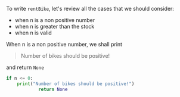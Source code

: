 <!--title={Rent Bikes: when n is a non positive number}-->

<!--badges={Python:18}-->

<!--concepts={None Keyword}-->

To write `rentBike`, let's review all the cases that we should consider:

- when n is a non positive number
- when n is greater than the stock
- when n is valid

When n is a non positive number, we shall print 

> Number of bikes should be positive!

and return `None`

```python
if n <= 0:
    print("Number of bikes should be positive!")
            return None
```

